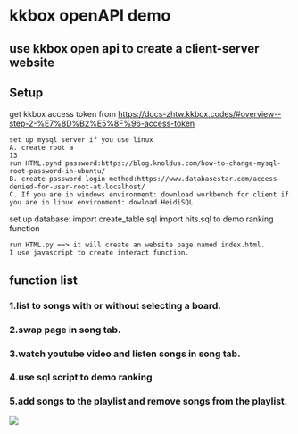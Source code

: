 # kkbox openAPI demo
## use kkbox open api to create a client-server website
## Setup
get kkbox access token from https://docs-zhtw.kkbox.codes/#overview--step-2-%E7%8D%B2%E5%8F%96-access-token
```
set up mysql server if you use linux 
A. create root a
13
run HTML.pynd password:https://blog.knoldus.com/how-to-change-mysql-root-password-in-ubuntu/
B. create password login method:https://www.databasestar.com/access-denied-for-user-root-at-localhost/
C. If you are in windows environment: download workbench for client if you are in linux environment: dowload HeidiSQL
```
set up database: import create_table.sql import hits.sql to demo ranking function
```
run HTML.py ==> it will create an website page named index.html.
I use javascript to create interact function. 
```
## function list
### 1.list to songs with or without selecting a board.
### 2.swap page in song tab.
### 3.watch youtube video and listen songs in song tab.
### 4.use sql script to demo ranking
### 5.add songs to the playlist and remove songs from the playlist. 
<img src='https://drive.google.com/uc?export=view&id=1JOrtCbLVyT6xEfYiGKLgXwkOJyj_dJAj'>
